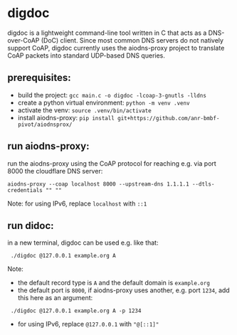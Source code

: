 # digdoc

digdoc is a lightweight command-line tool written in C that acts as a DNS-over-CoAP (DoC) client. Since most common DNS servers do not natively support CoAP, digdoc currently uses the aiodns-proxy project to translate CoAP packets into standard UDP-based DNS queries.

## prerequisites:

- build the project: `gcc main.c -o digdoc -lcoap-3-gnutls -lldns`
- create a python virtual environment: `python -m venv .venv`
- activate the venv: `source .venv/bin/activate`
- install aiodns-proxy: `pip install git+https://github.com/anr-bmbf-pivot/aiodnsprox/`

## run aiodns-proxy:
run the aiodns-proxy using the CoAP protocol for reaching e.g. via port 8000 the cloudflare DNS server:

`aiodns-proxy --coap localhost 8000 --upstream-dns 1.1.1.1 --dtls-credentials "" ""`

Note: for using IPv6, replace `localhost` with `::1`

## run didoc:
in a new terminal, digdoc can be used e.g. like that:

` ./digdoc @127.0.0.1 example.org A`

Note:
- the default record type is `A` and the default domain is `example.org`
- the default port is `8000`, if aiodns-proxy uses another, e.g. port `1234`, add this here as an argument:

` ./digdoc @127.0.0.1 example.org A -p 1234`

- for using IPv6, replace `@127.0.0.1` with `"@[::1]"`